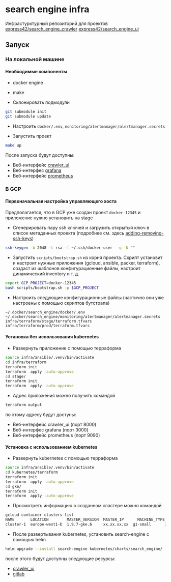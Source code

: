 # search engine infra

Инфрастурктурный репозиторий для проектов [express42/search_engine_crawler](https://github.com/express42/search_engine_crawler) [express42/search_engine_ui](https://github.com/express42/search_engine_ui)

## Запуск

### На локальной машине

#### Необходимые компоненты

- docker engine
- make

- Склонировать подмодули

```bash
git submodule init
git submodule update
```

- Настроить `docker/.env`, `monitoring/alertmanager/alertmanager.secrets`

- Запустить проект

```bash
make up
```

После запуска будут доступны:

- Веб-интерфейс [crawler_ui](http://localhost:8000)
- Веб-интерфес [grafana](http://localhost:3000)
- Веб-интерфейс [prometheus](http://localhost:9090)


### В GCP

#### Первоначальная настройка управляющего хоста

Предполагается, что в GCP уже создан проект `docker-12345` и приложение нужно установить на stage

- Сгенерировать пару ssh ключей и загрузить открытый ключ в список метаданных проекта (подробнее см. здесь [adding-removing-ssh-keys](https://cloud.google.com/compute/docs/instances/adding-removing-ssh-keys))

```bash
ssh-keygen -b 2048 -t rsa -f ~/.ssh/docker-user  -q -N ""
```

- Запустить `scripts/bootstrap.sh` из корня проекта. Скрипт установит и настроит нужные приложения (gcloud, ansible, packer, terraform), создаст из шаблонов конфигурационные файлы, настроит динамический inventory  и т. д.

```bash
export GCP_PROJECT=docker-12345
bash scripts/bootstrap.sh -p $GCP_PROJECT
```

- Настроить следующие конфигурационные файлы (частично они уже настроены с помощью скриптов бутстрапа)

```
~/.docker/search_engine/docker/.env
~/.docker/search_engine/monitoring/alertmanager/alertmanager.secrets
infra/terraform/stage/terraform.tfvars
infra/terraform/prod/terraform.tfvars
```

#### Установка без использования kubernetes

- Развернуть приложение с помощью терраформа

```bash
source infra/ansible/.venv/bin/activate
cd infra/terraform
terraform init
terraform  apply -auto-approve
cd stage/
terraform init
terraform  apply -auto-approve
```

- Адрес приложения можно получить командой

```bash
terraform output
```

по этому адресу будут достуны:

- Веб-интерфейс crawler_ui (порт 8000)
- Веб-интерфес grafana (порт 3000)
- Веб-интерфейс prometheus (порт 9090)

#### Установка с использованием kubernetes

- Развернуть kubernetes с помощью терраформа

```bash
source infra/ansible/.venv/bin/activate
cd kubernetes/terraform
terraform init
terraform  apply -auto-approve
cd gke/
terraform init
terraform  apply -auto-approve
```

- Просмотреть информацию о созданном кластере можно командой

```bash
gcloud container clusters list
NAME       LOCATION        MASTER_VERSION  MASTER_IP      MACHINE_TYPE  NODE_VERSION  NUM_NODES  STATUS
cluster-1  europe-west1-b  1.9.7-gke.6     xx.xx.xx.xx  g1-small      1.9.7-gke.6   4          RUNNING
```

- После развертывания kubernetes, установить search-engine с помощью helm

```bash
helm upgrade --install search-engine kubernetes/charts/search_engine/
```

после этого будут доступны следующие ресурсы:
- [crawler_ui](http://search-engine.loktionovam.com)
- [gitlab](https://gitlab.loktionovam.com)
